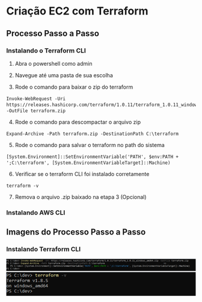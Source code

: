 # Criação EC2 com Terraform

## Processo Passo a Passo

### Instalando o Terraform CLI

1. Abra o powershell como admin

2. Navegue até uma pasta de sua escolha

3. Rode o comando para baixar o zip do terraform

```
Invoke-WebRequest -Uri https://releases.hashicorp.com/terraform/1.0.11/terraform_1.0.11_windows_amd64.zip -OutFile terraform.zip
```

4. Rode o comando para descompactar o arquivo zip

```
Expand-Archive -Path terraform.zip -DestinationPath C:\terraform
```

5. Rode o comando para salvar o terraform no path do sistema

```
[System.Environment]::SetEnvironmentVariable('PATH', $env:PATH + ';C:\terraform', [System.EnvironmentVariableTarget]::Machine)
```

6. Verificar se o terraform CLI foi instalado corretamente

```
terraform -v
```

7. Remova o arquivo .zip baixado na etapa 3 (Opcional)

### Instalando AWS CLI

## Imagens do Processo Passo a Passo

### Instalando Terraform CLI

![alt text](assets/terraform-cli.png)
![alt text](assets/running-terraform-cli.png)
